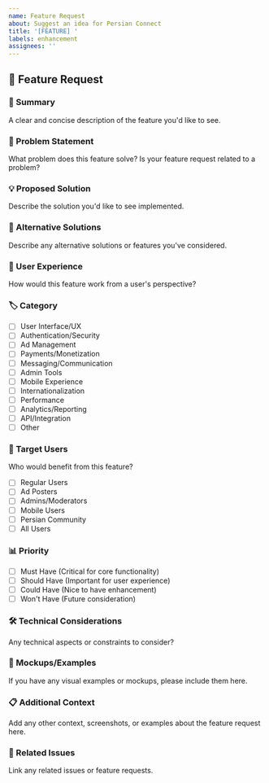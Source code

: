 ```yaml
---
name: Feature Request
about: Suggest an idea for Persian Connect
title: '[FEATURE] '
labels: enhancement
assignees: ''
---
```


## 🚀 Feature Request

### 📝 Summary
A clear and concise description of the feature you'd like to see.

### 🎯 Problem Statement
What problem does this feature solve? Is your feature request related to a problem?

### 💡 Proposed Solution
Describe the solution you'd like to see implemented.

### 🔄 Alternative Solutions
Describe any alternative solutions or features you've considered.

### 📱 User Experience
How would this feature work from a user's perspective?

### 🏷️ Category
- [ ] User Interface/UX
- [ ] Authentication/Security
- [ ] Ad Management
- [ ] Payments/Monetization
- [ ] Messaging/Communication
- [ ] Admin Tools
- [ ] Mobile Experience
- [ ] Internationalization
- [ ] Performance
- [ ] Analytics/Reporting
- [ ] API/Integration
- [ ] Other

### 👥 Target Users
Who would benefit from this feature?
- [ ] Regular Users
- [ ] Ad Posters
- [ ] Admins/Moderators
- [ ] Mobile Users
- [ ] Persian Community
- [ ] All Users

### 📊 Priority
- [ ] Must Have (Critical for core functionality)
- [ ] Should Have (Important for user experience)
- [ ] Could Have (Nice to have enhancement)
- [ ] Won't Have (Future consideration)

### 🛠️ Technical Considerations
Any technical aspects or constraints to consider?

### 📸 Mockups/Examples
If you have any visual examples or mockups, please include them here.

### 📋 Additional Context
Add any other context, screenshots, or examples about the feature request here.

### 🔗 Related Issues
Link any related issues or feature requests.